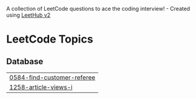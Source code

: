 A collection of LeetCode questions to ace the coding interview! - Created using [LeetHub v2](https://github.com/arunbhardwaj/LeetHub-2.0)
<!---LeetCode Topics Start-->
# LeetCode Topics
## Database
|  |
| ------- |
| [0584-find-customer-referee](https://github.com/nurullzzz/LeetCode/tree/master/0584-find-customer-referee) |
| [1258-article-views-i](https://github.com/nurullzzz/LeetCode/tree/master/1258-article-views-i) |
<!---LeetCode Topics End-->